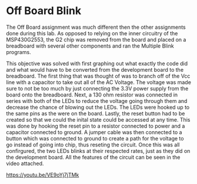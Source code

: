 # Off Board Blink
The Off Board assignment was much different then the other assignments done during this lab.  As opposed to relying on the inner circuitry of the MSP430G2553, the G2 chip was removed from the board and placed on a breadboard with several other components and ran the Multiple Blink programs.

This objective was solved with first graphing out what exactly the code did and what would have to be converted from the development board to the breadboard.  The first thing that was thought of was to branch off of the Vcc line with a capacitor to take out all of the AC Voltage.  The voltage was made sure to not be too much by just connecting the 3.3V power supply from the board onto the breadboard.  Next, a 130 ohm resistor was connected in series with both of the LEDs to reduce the voltage going through them and decrease the chance of blowing out the LEDs.  The LEDs were hooked up to the same pins as the were on the board.  Lastly, the reset button had to be created so that we could the inital state could be accessed at any time.  This was done by hooking the reset pin to a resistor connected to power and a capacitor connected to ground.  A jumper cable was then connected to a button which was connected to ground to create a path for the voltage to go instead of going into chip, thus reseting the circuit.  Once this was all confirgured, the two LEDs blinks at their respected rates, just as they did on the development board.  All the features of the circuit can be seen in the video attached. 

https://youtu.be/VE9oYj7jTMk 
